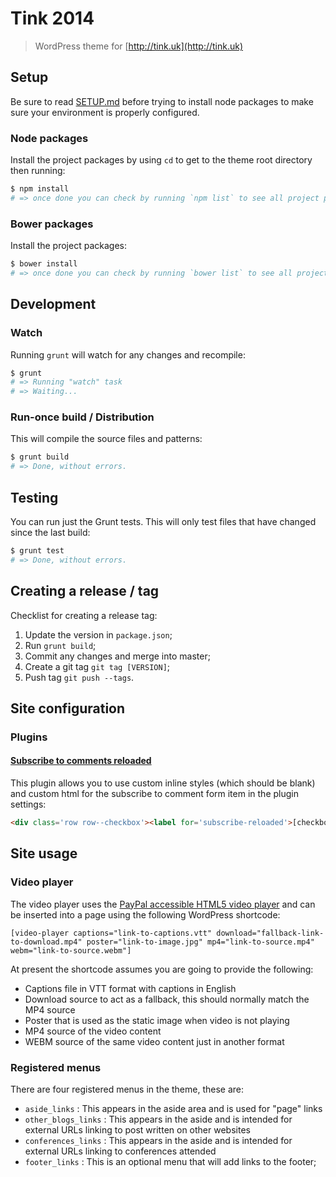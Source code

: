 # Tink 2014

 > WordPress theme for [http://tink.uk](http://tink.uk)


## Setup

Be sure to read [SETUP.md](SETUP.md) before trying to install node packages to make sure your environment is properly configured.


### Node packages

Install the project packages by using `cd` to get to the theme root directory then running:

```bash
$ npm install
# => once done you can check by running `npm list` to see all project packages
```

### Bower packages

Install the project packages:

```bash
$ bower install
# => once done you can check by running `bower list` to see all project packages
```


## Development

### Watch

Running `grunt` will watch for any changes and recompile:

```bash
$ grunt
# => Running "watch" task
# => Waiting...
```

### Run-once build / Distribution

This will compile the source files and patterns:

```bash
$ grunt build
# => Done, without errors.
```


## Testing

You can run just the Grunt tests. This will only test files that have changed since the last build:

```bash
$ grunt test
# => Done, without errors.
```


## Creating a release / tag

Checklist for creating a release tag:

1. Update the version in `package.json`;
2. Run `grunt build`;
3. Commit any changes and merge into master;
4. Create a git tag `git tag [VERSION]`;
5. Push tag `git push --tags`.


## Site configuration

### Plugins

#### [Subscribe to comments reloaded](https://wordpress.org/plugins/subscribe-to-comments-reloaded/)

This plugin allows you to use custom inline styles (which should be blank) and custom html for the subscribe to comment form item in the plugin settings:

```html
<div class='row row--checkbox'><label for='subscribe-reloaded'>[checkbox_field] [checkbox_label]</label></div>
```


## Site usage

### Video player

The video player uses the [PayPal accessible HTML5 video player]() and can be inserted into a page using the following WordPress shortcode:

```
[video-player captions="link-to-captions.vtt" download="fallback-link-to-download.mp4" poster="link-to-image.jpg" mp4="link-to-source.mp4" webm="link-to-source.webm"]
```

At present the shortcode assumes you are going to provide the following:

 - Captions file in VTT format with captions in English
 - Download source to act as a fallback, this should normally match the MP4 source
 - Poster that is used as the static image when video is not playing
 - MP4 source of the video content
 - WEBM source of the same video content just in another format


### Registered menus

There are four registered menus in the theme, these are:

 - `aside_links` : This appears in the aside area and is used for "page" links
 - `other_blogs_links` : This appears in the aside and is intended for external URLs linking to post written on other websites
 - `conferences_links` : This appears in the aside and is intended for external URLs linking to conferences attended
 - `footer_links` : This is an optional menu that will add links to the footer;